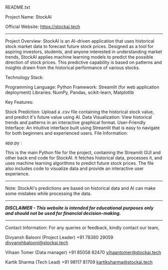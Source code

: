 README.txt

Project Name: StockAI

Official Website: https://stockai.tech
__________________________________________________________________________________

Project Overview:
StockAI is an AI-driven application that uses historical stock market data to forecast future stock prices. Designed as a tool for aspiring investors, students, and anyone interested in understanding market trends, StockAI applies machine learning models to predict the possible direction of stock prices. This predictive capability is based on patterns and insights drawn from the historical performance of various stocks.

Technology Stack:

Programming Language: Python
Framework: Streamlit (for web application deployment)
Libraries: NumPy, Pandas, scikit-learn, Matplotlib

Key Features:

Stock Prediction: Upload a .csv file containing the historical stock value, and predict it's future value using AI.
Data Visualization: View historical trends and patterns in an interactive graphical format.
User-Friendly Interface: An intuitive interface built using Streamlit that is easy to navigate for both beginners and experienced users.
File Information:

app.py :

This is the main Python file for the project, containing the Streamlit GUI and other back end code for StockAI.
It fetches historical data, processes it, and uses machine learning algorithms to predict future stock prices.
The file also includes code to visualize data and provide an interactive user experience.
_________________________________________________________________________________

Note:
StockAI's predictions are based on historical data and AI can make some mistakes while processing the data.

*********************************************************************************************************************************************************************************************************************************
***DISCLAIMER -  This website is intended for educational purposes only and should not be used for financial decision-making.***
*********************************************************************************************************************************************************************************************************************************

Contact Information:
For any queries or feedback, kindly contact our team, 

Divyansh Balooni
(Project Leader)
+91 78380 29059
divyanshbalooni@stockai.tech

Vihaan Tomer
(Data manager)
+91 85058 82470
vihaantomer@stockai.tech

Kartik Sharma
(Tech Lead)
+91 98117 81709
kartiksharma@stockai.tech
